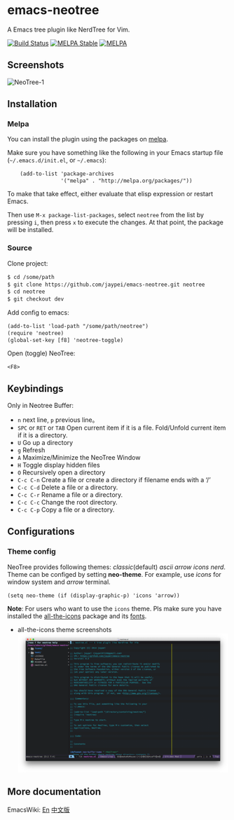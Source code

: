 # emacs-neotree

A Emacs tree plugin like NerdTree for Vim.

[![Build Status](https://travis-ci.org/jaypei/emacs-neotree.svg?branch=master)](https://travis-ci.org/jaypei/emacs-neotree)
[![MELPA Stable](http://stable.melpa.org/packages/neotree-badge.svg)](http://stable.melpa.org/#/neotree)
[![MELPA](https://melpa.org/packages/neotree-badge.svg)](https://melpa.org/#/neotree)


## Screenshots

![NeoTree-1](https://raw.githubusercontent.com/wiki/jaypei/emacs-neotree/imgs/neotree-1.png)  

## Installation

### Melpa

You can install the plugin using the packages on [melpa](http://melpa.org/).

Make sure you have something like the following in your Emacs startup file (`~/.emacs.d/init.el`, or `~/.emacs`):

```elisp
    (add-to-list 'package-archives
                 '("melpa" . "http://melpa.org/packages/"))
```

To make that take effect, either evaluate that elisp expression or restart Emacs.

Then use `M-x package-list-packages`, select `neotree` from
the list by pressing `i`, then press `x` to execute the changes. At
that point, the package will be installed.


### Source

Clone project:
```sh
$ cd /some/path
$ git clone https://github.com/jaypei/emacs-neotree.git neotree
$ cd neotree
$ git checkout dev
```

Add config to emacs:

```elisp
(add-to-list 'load-path "/some/path/neotree")
(require 'neotree)
(global-set-key [f8] 'neotree-toggle)
```

Open (toggle) NeoTree:

```
<F8>
```

## Keybindings

Only in Neotree Buffer:

* `n` next line, `p` previous line。
* `SPC` or `RET` or `TAB` Open current item if it is a file. Fold/Unfold current item if it is a directory.
* `U` Go up a directory
* `g` Refresh
* `A` Maximize/Minimize the NeoTree Window
* `H` Toggle display hidden files
* `O` Recursively open a directory
* `C-c C-n` Create a file or create a directory if filename ends with a ‘/’
* `C-c C-d` Delete a file or a directory.
* `C-c C-r` Rename a file or a directory.
* `C-c C-c` Change the root directory.
* `C-c C-p` Copy a file or a directory.


## Configurations

### Theme config
NeoTree provides following themes: *classic*(default) *ascii* *arrow* *icons* *nerd*. 
Theme can be configed by setting **neo-theme**. For example, use *icons* for window 
system and *arrow* terminal.

```elisp
(setq neo-theme (if (display-graphic-p) 'icons 'arrow))
```

**Note**: For users who want to use the `icons` theme. Pls make sure you have installed the
[all-the-icons](https://github.com/domtronn/all-the-icons.el) package and its
[fonts](https://github.com/domtronn/all-the-icons.el/tree/master/fonts).

* all-the-icons theme screenshots  
![](screenshots/icons.png "neotree icons theme")

## More documentation

EmacsWiki:
[En](http://www.emacswiki.org/emacs/NeoTree)
[中文版](http://www.emacswiki.org/emacs-zh/NeoTree_%E4%B8%AD%E6%96%87wiki)
